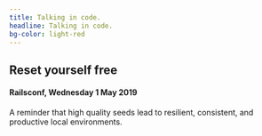 ```yaml
---
title: Talking in code.
headline: Talking in code.
bg-color: light-red
---
```


## Reset yourself free
#### Railsconf, Wednesday 1 May 2019

A reminder that high quality seeds lead to resilient, consistent, and productive local environments.

